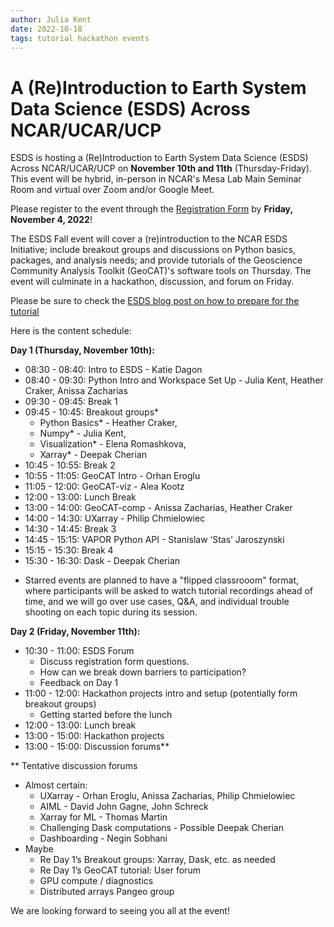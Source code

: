```yaml
---
author: Julia Kent
date: 2022-10-18
tags: tutorial hackathon events
---
```


# A (Re)Introduction to Earth System Data Science (ESDS) Across NCAR/UCAR/UCP

ESDS is hosting a (Re)Introduction to Earth System Data Science (ESDS) Across
NCAR/UCAR/UCP on **November 10th and 11th** (Thursday-Friday). This event will
be hybrid, in-person in NCAR's Mesa Lab Main Seminar Room and virtual over Zoom
and/or Google Meet.

Please register to the event through the [Registration
Form](https://docs.google.com/forms/d/e/1FAIpQLSd7DnvzeHueKVSeuYWV1QT8TMjfYXJ0lcQQnOI-xDNPMnNk3w/viewform?usp=sf_link)
by **Friday, November 4, 2022**!

The ESDS Fall event will cover a (re)introduction to the NCAR ESDS Initiative;
include breakout groups and discussions on Python basics, packages, and analysis
needs; and provide tutorials of the Geoscience Community Analysis Toolkit
(GeoCAT)'s software tools on Thursday. The event will culminate in a hackathon,
discussion, and forum on Friday.

Please be sure to check the [ESDS blog post on how to prepare for the
tutorial](https://ncar.github.io/esds/posts/2022/esds-event-prep/)

Here is the content schedule:

**Day 1 (Thursday, November 10th):**

- 08:30 - 08:40: Intro to ESDS - Katie Dagon
- 08:40 - 09:30: Python Intro and Workspace Set Up - Julia Kent, Heather Craker, Anissa Zacharias
- 09:30 - 09:45: Break 1
- 09:45 - 10:45: Breakout groups\*
  - Python Basics\* - Heather Craker,
  - Numpy\* - Julia Kent,
  - Visualization\* - Elena Romashkova,
  - Xarray\* - Deepak Cherian
- 10:45 - 10:55: Break 2
- 10:55 - 11:05: GeoCAT Intro - Orhan Eroglu
- 11:05 - 12:00: GeoCAT-viz - Alea Kootz
- 12:00 - 13:00: Lunch Break
- 13:00 - 14:00: GeoCAT-comp - Anissa Zacharias, Heather Craker
- 14:00 - 14:30: UXarray - Philip Chmielowiec
- 14:30 - 14:45: Break 3
- 14:45 - 15:15: VAPOR Python API - Stanislaw ‘Stas’ Jaroszynski
- 15:15 - 15:30: Break 4
- 15:30 - 16:30: Dask - Deepak Cherian

* Starred events are planned to have a "flipped classrooom" format, where
  participants will be asked to watch tutorial recordings ahead of time, and
  we will go over use cases, Q&A, and individual trouble shooting on each
  topic during its session.

**Day 2 (Friday, November 11th):**

- 10:30 - 11:00: ESDS Forum
  - Discuss registration form questions.
  - How can we break down barriers to participation?
  - Feedback on Day 1
- 11:00 - 12:00: Hackathon projects intro and setup (potentially form breakout groups)
  - Getting started before the lunch
- 12:00 - 13:00: Lunch break
- 13:00 - 15:00: Hackathon projects
- 13:00 - 15:00: Discussion forums\*\*

\*\* Tentative discussion forums

- Almost certain:
  - UXarray - Orhan Eroglu, Anissa Zacharias, Philip Chmielowiec
  - AIML - David John Gagne, John Schreck
  - Xarray for ML - Thomas Martin
  - Challenging Dask computations - Possible Deepak Cherian
  - Dashboarding - Negin Sobhani
- Maybe
  - Re Day 1’s Breakout groups: Xarray, Dask, etc. as needed
  - Re Day 1’s GeoCAT tutorial: User forum
  - GPU compute / diagnostics
  - Distributed arrays Pangeo group

We are looking forward to seeing you all at the event!

